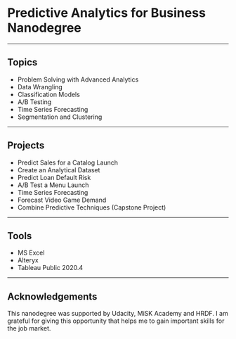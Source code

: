 # Predictive Analytics for Business Nanodegree
---

## Topics

- Problem Solving with Advanced Analytics
- Data Wrangling
- Classification Models
- A/B Testing
- Time Series Forecasting
- Segmentation and Clustering
---

## Projects

- Predict Sales for a Catalog Launch
- Create an Analytical Dataset
- Predict Loan Default Risk
- A/B Test a Menu Launch
- Time Series Forecasting
- Forecast Video Game Demand
- Combine Predictive Techniques (Capstone Project)
---

## Tools

- MS Excel
- Alteryx
- Tableau Public 2020.4
---

## Acknowledgements

This nanodegree was supported by Udacity, MiSK Academy and HRDF. I am grateful for giving this opportunity that helps me to gain important skills for the job market.

